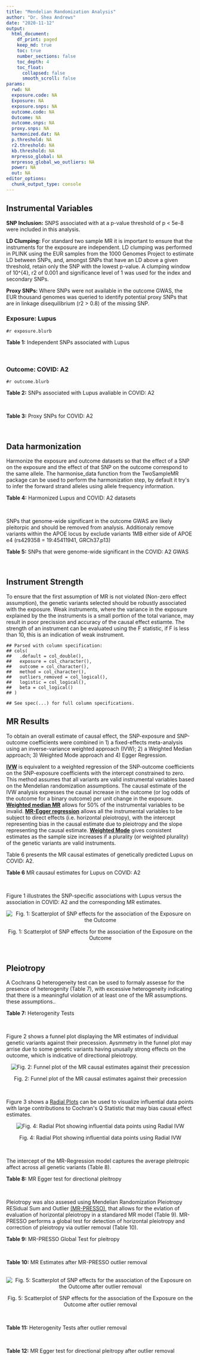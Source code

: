 ```yaml
---
title: "Mendelian Randomization Analysis"
author: "Dr. Shea Andrews"
date: "2020-11-12"
output:
  html_document:
    df_print: paged
    keep_md: true
    toc: true
    number_sections: false
    toc_depth: 4
    toc_float:
      collapsed: false
      smooth_scroll: false
params:
  rwd: NA
  exposure.code: NA
  Exposure: NA
  exposure.snps: NA
  outcome.code: NA
  Outcome: NA
  outcome.snps: NA
  proxy.snps: NA
  harmonized.dat: NA
  p.threshold: NA
  r2.threshold: NA
  kb.threshold: NA
  mrpresso_global: NA
  mrpresso_global_wo_outliers: NA
  power: NA
  out: NA
editor_options:
  chunk_output_type: console
---
```







## Instrumental Variables
**SNP Inclusion:** SNPS associated with at a p-value threshold of p < 5e-8 were included in this analysis.
<br>

**LD Clumping:** For standard two sample MR it is important to ensure that the instruments for the exposure are independent. LD clumping was performed in PLINK using the EUR samples from the 1000 Genomes Project to estimate LD between SNPs, and, amongst SNPs that have an LD above a given threshold, retain only the SNP with the lowest p-value. A clumping window of 10^{4}, r2 of 0.001 and significance level of 1 was used for the index and secondary SNPs.
<br>

**Proxy SNPs:** Where SNPs were not available in the outcome GWAS, the EUR thousand genomes was queried to identify potential proxy SNPs that are in linkage disequilibrium (r2 > 0.8) of the missing SNP.
<br>

### Exposure: Lupus
`#r exposure.blurb`
<br>

**Table 1:** Independent SNPs associated with Lupus
<div data-pagedtable="false">
  <script data-pagedtable-source type="application/json">
{"columns":[{"label":["SNP"],"name":[1],"type":["chr"],"align":["left"]},{"label":["CHROM"],"name":[2],"type":["dbl"],"align":["right"]},{"label":["POS"],"name":[3],"type":["dbl"],"align":["right"]},{"label":["REF"],"name":[4],"type":["chr"],"align":["left"]},{"label":["ALT"],"name":[5],"type":["chr"],"align":["left"]},{"label":["AF"],"name":[6],"type":["dbl"],"align":["right"]},{"label":["BETA"],"name":[7],"type":["dbl"],"align":["right"]},{"label":["SE"],"name":[8],"type":["dbl"],"align":["right"]},{"label":["Z"],"name":[9],"type":["dbl"],"align":["right"]},{"label":["P"],"name":[10],"type":["dbl"],"align":["right"]},{"label":["N"],"name":[11],"type":["dbl"],"align":["right"]},{"label":["TRAIT"],"name":[12],"type":["chr"],"align":["left"]}],"data":[{"1":"rs4661543","2":"1","3":"15229101","4":"T","5":"G","6":"0.89366400","7":"0.2744370","8":"0.04237546","9":"6.476320","10":"9.39891e-11","11":"23210","12":"Lupus"},{"1":"rs6679677","2":"1","3":"114303808","4":"C","5":"A","6":"0.13198000","7":"0.3364722","8":"0.04648538","9":"7.238238","10":"4.54552e-13","11":"23210","12":"Lupus"},{"1":"rs6671847","2":"1","3":"161478810","4":"G","5":"A","6":"0.43811600","7":"0.1988509","8":"0.02896508","9":"6.865193","10":"6.64016e-12","11":"23210","12":"Lupus"},{"1":"rs10912578","2":"1","3":"173251856","4":"A","5":"G","6":"0.69282600","7":"-0.2468600","8":"0.03099180","9":"-7.965340","10":"1.64776e-15","11":"23210","12":"Lupus"},{"1":"rs4916215","2":"1","3":"173314540","4":"C","5":"T","6":"0.77431100","7":"0.2231440","8":"0.03396932","9":"6.568970","10":"5.06636e-11","11":"23210","12":"Lupus"},{"1":"rs17849501","2":"1","3":"183542323","4":"C","5":"T","6":"0.04266520","7":"0.8109302","8":"0.04986423","9":"16.262763","10":"1.81370e-59","11":"23210","12":"Lupus"},{"1":"rs12094036","2":"1","3":"183558174","4":"T","5":"C","6":"0.06648550","7":"-0.3285041","8":"0.05785948","9":"-5.677618","10":"1.36583e-08","11":"23210","12":"Lupus"},{"1":"rs34703115","2":"2","3":"40282854","4":"T","5":"C","6":"0.05253620","7":"-0.6161861","8":"0.10477761","9":"-5.880895","10":"4.08053e-09","11":"23210","12":"Lupus"},{"1":"rs268124","2":"2","3":"65654364","4":"C","5":"T","6":"0.70927300","7":"0.1863300","8":"0.03237026","9":"5.756200","10":"8.60306e-09","11":"23210","12":"Lupus"},{"1":"rs13019891","2":"2","3":"113829869","4":"G","5":"T","6":"0.42580400","7":"-0.5621189","8":"0.02903360","9":"-19.360981","10":"1.64719e-83","11":"23210","12":"Lupus"},{"1":"rs2459611","2":"2","3":"191939187","4":"C","5":"T","6":"0.91986900","7":"0.2613650","8":"0.04524500","9":"5.776660","10":"7.62003e-09","11":"23210","12":"Lupus"},{"1":"rs4274624","2":"2","3":"191958656","4":"C","5":"T","6":"0.79354100","7":"-0.5596160","8":"0.03267912","9":"-17.124600","10":"9.73273e-66","11":"23210","12":"Lupus"},{"1":"rs10048743","2":"2","3":"213890232","4":"G","5":"T","6":"0.86960500","7":"-0.2311120","8":"0.04120563","9":"-5.608740","10":"2.03803e-08","11":"23210","12":"Lupus"},{"1":"rs10200680","2":"2","3":"223961877","4":"C","5":"T","6":"0.12876900","7":"-0.2484614","8":"0.04248350","9":"-5.848421","10":"4.96262e-09","11":"23210","12":"Lupus"},{"1":"rs2573219","2":"2","3":"233288667","4":"A","5":"C","6":"0.11355300","7":"0.5877867","8":"0.04292917","9":"13.692012","10":"1.13327e-42","11":"23210","12":"Lupus"},{"1":"rs9852014","2":"3","3":"129084581","4":"A","5":"G","6":"0.08055150","7":"0.6205765","8":"0.04927268","9":"12.594737","10":"2.25712e-36","11":"23210","12":"Lupus"},{"1":"rs1464446","2":"3","3":"146601295","4":"G","5":"T","6":"0.19522400","7":"-0.3285041","8":"0.04014973","9":"-8.181975","10":"2.79229e-16","11":"23210","12":"Lupus"},{"1":"rs13136219","2":"4","3":"102743687","4":"C","5":"T","6":"0.33503600","7":"-0.1743534","8":"0.02778696","9":"-6.274648","10":"3.50427e-10","11":"23210","12":"Lupus"},{"1":"rs4388254","2":"5","3":"133428601","4":"C","5":"T","6":"0.04080520","7":"0.3784364","8":"0.06039767","9":"6.265745","10":"3.71046e-10","11":"23210","12":"Lupus"},{"1":"rs1078324","2":"5","3":"149202268","4":"C","5":"A","6":"0.06524100","7":"-0.7133499","8":"0.07816647","9":"-9.126034","10":"7.10544e-20","11":"23210","12":"Lupus"},{"1":"rs6889239","2":"5","3":"150457771","4":"T","5":"C","6":"0.25117800","7":"0.2776317","8":"0.03173996","9":"8.747072","10":"2.18960e-18","11":"23210","12":"Lupus"},{"1":"rs2431697","2":"5","3":"159879978","4":"T","5":"C","6":"0.40740100","7":"-0.2231436","8":"0.02929643","9":"-7.616749","10":"2.60144e-14","11":"23210","12":"Lupus"},{"1":"rs12524498","2":"6","3":"31444187","4":"G","5":"T","6":"0.02318840","7":"-0.6733446","8":"0.12079282","9":"-5.574376","10":"2.48419e-08","11":"23210","12":"Lupus"},{"1":"rs389884","2":"6","3":"31940897","4":"A","5":"G","6":"0.10729800","7":"0.9282193","8":"0.04323190","9":"21.470703","10":"2.92560e-102","11":"23210","12":"Lupus"},{"1":"rs79197920","2":"6","3":"32455569","4":"C","5":"T","6":"0.65625000","7":"-0.4510760","8":"0.03341812","9":"-13.497900","10":"1.60819e-41","11":"23210","12":"Lupus"},{"1":"rs113753702","2":"6","3":"32471064","4":"T","5":"C","6":"0.43790100","7":"-0.3856625","8":"0.03422480","9":"-11.268508","10":"1.87724e-29","11":"23210","12":"Lupus"},{"1":"rs77062257","2":"6","3":"32620764","4":"A","5":"T","6":"0.16741300","7":"-0.4620355","8":"0.04802120","9":"-9.621488","10":"6.48854e-22","11":"23210","12":"Lupus"},{"1":"rs2097294","2":"6","3":"32779583","4":"C","5":"T","6":"0.00875099","7":"0.6981347","8":"0.06965172","9":"10.023223","10":"1.20508e-23","11":"23210","12":"Lupus"},{"1":"rs7768653","2":"6","3":"106574794","4":"C","5":"T","6":"0.60770100","7":"-0.2070140","8":"0.02968907","9":"-6.972740","10":"3.10827e-12","11":"23210","12":"Lupus"},{"1":"rs58721818","2":"6","3":"138243739","4":"C","5":"T","6":"0.03142030","7":"0.6575200","8":"0.07559407","9":"8.698037","10":"3.37674e-18","11":"23210","12":"Lupus"},{"1":"rs35000415","2":"7","3":"128585616","4":"C","5":"T","6":"0.14785900","7":"0.5877867","8":"0.04153895","9":"14.150252","10":"1.86090e-45","11":"23210","12":"Lupus"},{"1":"rs2736332","2":"8","3":"11339965","4":"G","5":"C","6":"0.24709300","7":"0.2776317","8":"0.03206938","9":"8.657222","10":"4.83401e-18","11":"23210","12":"Lupus"},{"1":"rs7823055","2":"8","3":"55511676","4":"G","5":"T","6":"0.57587300","7":"-0.3506570","8":"0.02862084","9":"-12.251800","10":"1.64303e-34","11":"23210","12":"Lupus"},{"1":"rs7097397","2":"10","3":"50025396","4":"G","5":"A","6":"0.35511500","7":"-0.1863296","8":"0.02871184","9":"-6.489643","10":"8.60398e-11","11":"23210","12":"Lupus"},{"1":"rs7899626","2":"10","3":"63825561","4":"C","5":"T","6":"0.32037800","7":"0.1823216","8":"0.03325319","9":"5.482830","10":"4.18576e-08","11":"23210","12":"Lupus"},{"1":"rs58688157","2":"11","3":"625085","4":"A","5":"G","6":"0.26210400","7":"-0.2231436","8":"0.03356474","9":"-6.648154","10":"2.96791e-11","11":"23210","12":"Lupus"},{"1":"rs353608","2":"11","3":"35101738","4":"A","5":"G","6":"0.53012700","7":"0.1863300","8":"0.02801977","9":"6.649930","10":"2.93228e-11","11":"23210","12":"Lupus"},{"1":"rs73050535","2":"12","3":"5012503","4":"C","5":"T","6":"0.01180100","7":"-0.7133499","8":"0.12413416","9":"-5.746604","10":"9.10536e-09","11":"23210","12":"Lupus"},{"1":"rs597808","2":"12","3":"111973358","4":"A","5":"G","6":"0.54462300","7":"-0.1625189","8":"0.02947364","9":"-5.514043","10":"3.50683e-08","11":"23210","12":"Lupus"},{"1":"rs1143679","2":"16","3":"31276811","4":"G","5":"A","6":"0.12236000","7":"0.5822156","8":"0.03998663","9":"14.560256","10":"5.02694e-48","11":"23210","12":"Lupus"},{"1":"rs13332649","2":"16","3":"85966683","4":"A","5":"G","6":"0.23690900","7":"-0.3147107","8":"0.03756825","9":"-8.377040","10":"5.42755e-17","11":"23210","12":"Lupus"},{"1":"rs143123127","2":"17","3":"38007190","4":"G","5":"A","6":"0.05919850","7":"0.4700036","8":"0.08403420","9":"5.593004","10":"2.23174e-08","11":"23210","12":"Lupus"},{"1":"rs35251378","2":"19","3":"10459969","4":"G","5":"A","6":"0.28126200","7":"-0.2357223","8":"0.03242656","9":"-7.269422","10":"3.61030e-13","11":"23210","12":"Lupus"},{"1":"rs73068668","2":"19","3":"55763262","4":"G","5":"A","6":"0.05480940","7":"-0.3147107","8":"0.05749035","9":"-5.474149","10":"4.39618e-08","11":"23210","12":"Lupus"},{"1":"rs3747093","2":"22","3":"21984379","4":"G","5":"A","6":"0.19129500","7":"0.2623643","8":"0.03450549","9":"7.603552","10":"2.88112e-14","11":"23210","12":"Lupus"}],"options":{"columns":{"min":{},"max":[10]},"rows":{"min":[10],"max":[10]},"pages":{}}}
  </script>
</div>
<br>

### Outcome: COVID: A2
`#r outcome.blurb`
<br>

**Table 2:** SNPs associated with Lupus avaliable in COVID: A2
<div data-pagedtable="false">
  <script data-pagedtable-source type="application/json">
{"columns":[{"label":["SNP"],"name":[1],"type":["chr"],"align":["left"]},{"label":["CHROM"],"name":[2],"type":["dbl"],"align":["right"]},{"label":["POS"],"name":[3],"type":["dbl"],"align":["right"]},{"label":["REF"],"name":[4],"type":["chr"],"align":["left"]},{"label":["ALT"],"name":[5],"type":["chr"],"align":["left"]},{"label":["AF"],"name":[6],"type":["dbl"],"align":["right"]},{"label":["BETA"],"name":[7],"type":["dbl"],"align":["right"]},{"label":["SE"],"name":[8],"type":["dbl"],"align":["right"]},{"label":["Z"],"name":[9],"type":["dbl"],"align":["right"]},{"label":["P"],"name":[10],"type":["dbl"],"align":["right"]},{"label":["N"],"name":[11],"type":["dbl"],"align":["right"]},{"label":["TRAIT"],"name":[12],"type":["chr"],"align":["left"]}],"data":[{"1":"rs4661543","2":"1","3":"15229101","4":"T","5":"G","6":"0.92640","7":"0.00804650","8":"0.046068","9":"0.17466571","10":"0.8613000","11":"261481","12":"very_severe_respiratory_confirmed_covid_vs._population__eur_wo_ukbb"},{"1":"rs6679677","2":"1","3":"114303808","4":"C","5":"A","6":"0.14240","7":"0.04088200","8":"0.056235","9":"0.72698497","10":"0.4672000","11":"261481","12":"very_severe_respiratory_confirmed_covid_vs._population__eur_wo_ukbb"},{"1":"rs6671847","2":"1","3":"161478810","4":"G","5":"A","6":"0.45350","7":"0.08618100","8":"0.049746","9":"1.73242070","10":"0.0832000","11":"251022","12":"very_severe_respiratory_confirmed_covid_vs._population__eur_wo_ukbb"},{"1":"rs10912578","2":"1","3":"173251856","4":"A","5":"G","6":"0.68420","7":"0.05390400","8":"0.050253","9":"1.07265238","10":"0.2834000","11":"251425","12":"very_severe_respiratory_confirmed_covid_vs._population__eur_wo_ukbb"},{"1":"rs4916215","2":"1","3":"173314540","4":"C","5":"T","6":"0.80900","7":"-0.05076300","8":"0.035915","9":"-1.41342058","10":"0.1575000","11":"261481","12":"very_severe_respiratory_confirmed_covid_vs._population__eur_wo_ukbb"},{"1":"rs17849501","2":"1","3":"183542323","4":"C","5":"T","6":"0.03931","7":"-0.08871400","8":"0.071125","9":"-1.24729701","10":"0.2123000","11":"261481","12":"very_severe_respiratory_confirmed_covid_vs._population__eur_wo_ukbb"},{"1":"rs12094036","2":"1","3":"183558174","4":"T","5":"C","6":"0.09029","7":"0.08229400","8":"0.058008","9":"1.41866639","10":"0.1560000","11":"261481","12":"very_severe_respiratory_confirmed_covid_vs._population__eur_wo_ukbb"},{"1":"rs34703115","2":"2","3":"40282854","4":"T","5":"C","6":"0.03327","7":"0.06426800","8":"0.086770","9":"0.74067074","10":"0.4589000","11":"261481","12":"very_severe_respiratory_confirmed_covid_vs._population__eur_wo_ukbb"},{"1":"rs268124","2":"2","3":"65654364","4":"C","5":"T","6":"0.63030","7":"0.03089000","8":"0.053179","9":"0.58086839","10":"0.5613000","11":"251425","12":"very_severe_respiratory_confirmed_covid_vs._population__eur_wo_ukbb"},{"1":"rs13019891","2":"2","3":"113829869","4":"G","5":"T","6":"0.46110","7":"-0.01700500","8":"0.045867","9":"-0.37074585","10":"0.7108000","11":"251425","12":"very_severe_respiratory_confirmed_covid_vs._population__eur_wo_ukbb"},{"1":"rs2459611","2":"2","3":"191939187","4":"C","5":"T","6":"0.94260","7":"-0.11904000","8":"0.068948","9":"-1.72651854","10":"0.0842700","11":"251425","12":"very_severe_respiratory_confirmed_covid_vs._population__eur_wo_ukbb"},{"1":"rs4274624","2":"2","3":"191958656","4":"C","5":"T","6":"0.76750","7":"-0.03426200","8":"0.037451","9":"-0.91484874","10":"0.3603000","11":"261481","12":"very_severe_respiratory_confirmed_covid_vs._population__eur_wo_ukbb"},{"1":"rs10048743","2":"2","3":"213890232","4":"G","5":"T","6":"0.82020","7":"0.07917500","8":"0.045992","9":"1.72149504","10":"0.0851600","11":"261481","12":"very_severe_respiratory_confirmed_covid_vs._population__eur_wo_ukbb"},{"1":"rs10200680","2":"2","3":"223961877","4":"C","5":"T","6":"0.16670","7":"0.00336150","8":"0.044020","9":"0.07636302","10":"0.9391000","11":"261481","12":"very_severe_respiratory_confirmed_covid_vs._population__eur_wo_ukbb"},{"1":"rs2573219","2":"2","3":"233288667","4":"A","5":"C","6":"0.08602","7":"-0.03074500","8":"0.054868","9":"-0.56034483","10":"0.5752000","11":"261481","12":"very_severe_respiratory_confirmed_covid_vs._population__eur_wo_ukbb"},{"1":"rs9852014","2":"3","3":"129084581","4":"A","5":"G","6":"0.07985","7":"-0.14065000","8":"0.082328","9":"-1.70841026","10":"0.0875600","11":"251425","12":"very_severe_respiratory_confirmed_covid_vs._population__eur_wo_ukbb"},{"1":"rs1464446","2":"3","3":"146601295","4":"G","5":"T","6":"0.17660","7":"0.02641200","8":"0.041607","9":"0.63479703","10":"0.5256000","11":"261078","12":"very_severe_respiratory_confirmed_covid_vs._population__eur_wo_ukbb"},{"1":"rs13136219","2":"4","3":"102743687","4":"C","5":"T","6":"0.36760","7":"-0.00391610","8":"0.032224","9":"-0.12152743","10":"0.9033000","11":"261481","12":"very_severe_respiratory_confirmed_covid_vs._population__eur_wo_ukbb"},{"1":"rs4388254","2":"5","3":"133428601","4":"C","5":"T","6":"0.11030","7":"-0.06915100","8":"0.089914","9":"-0.76907934","10":"0.4418000","11":"251425","12":"very_severe_respiratory_confirmed_covid_vs._population__eur_wo_ukbb"},{"1":"rs1078324","2":"5","3":"149202268","4":"C","5":"A","6":"0.04345","7":"0.07282600","8":"0.065411","9":"1.11336014","10":"0.2655000","11":"261078","12":"very_severe_respiratory_confirmed_covid_vs._population__eur_wo_ukbb"},{"1":"rs6889239","2":"5","3":"150457771","4":"T","5":"C","6":"0.28570","7":"-0.03358600","8":"0.050813","9":"-0.66097259","10":"0.5086000","11":"251425","12":"very_severe_respiratory_confirmed_covid_vs._population__eur_wo_ukbb"},{"1":"rs2431697","2":"5","3":"159879978","4":"T","5":"C","6":"0.39110","7":"-0.03865600","8":"0.031156","9":"-1.24072410","10":"0.2147000","11":"261481","12":"very_severe_respiratory_confirmed_covid_vs._population__eur_wo_ukbb"},{"1":"rs12524498","2":"6","3":"31444187","4":"G","5":"T","6":"0.01990","7":"0.20268000","8":"0.113910","9":"1.77929945","10":"0.0751900","11":"261078","12":"very_severe_respiratory_confirmed_covid_vs._population__eur_wo_ukbb"},{"1":"rs389884","2":"6","3":"31940897","4":"A","5":"G","6":"0.09318","7":"-0.05328500","8":"0.055495","9":"-0.96017659","10":"0.3370000","11":"261078","12":"very_severe_respiratory_confirmed_covid_vs._population__eur_wo_ukbb"},{"1":"rs77062257","2":"6","3":"32620764","4":"A","5":"T","6":"0.07795","7":"0.00317950","8":"0.060850","9":"0.05225144","10":"0.9583000","11":"249543","12":"very_severe_respiratory_confirmed_covid_vs._population__eur_wo_ukbb"},{"1":"rs7768653","2":"6","3":"106574794","4":"C","5":"T","6":"0.53890","7":"0.00053467","8":"0.032475","9":"0.01646405","10":"0.9869000","11":"261078","12":"very_severe_respiratory_confirmed_covid_vs._population__eur_wo_ukbb"},{"1":"rs58721818","2":"6","3":"138243739","4":"C","5":"T","6":"0.01902","7":"-0.06270600","8":"0.094121","9":"-0.66622752","10":"0.5053000","11":"261481","12":"very_severe_respiratory_confirmed_covid_vs._population__eur_wo_ukbb"},{"1":"rs35000415","2":"7","3":"128585616","4":"C","5":"T","6":"0.14700","7":"0.02291300","8":"0.049715","9":"0.46088706","10":"0.6449000","11":"261481","12":"very_severe_respiratory_confirmed_covid_vs._population__eur_wo_ukbb"},{"1":"rs2736332","2":"8","3":"11339965","4":"G","5":"C","6":"0.26190","7":"-0.00107670","8":"0.035468","9":"-0.03035694","10":"0.9758000","11":"261481","12":"very_severe_respiratory_confirmed_covid_vs._population__eur_wo_ukbb"},{"1":"rs7823055","2":"8","3":"55511676","4":"G","5":"T","6":"0.56880","7":"-0.00587940","8":"0.048502","9":"-0.12121974","10":"0.9035000","11":"251425","12":"very_severe_respiratory_confirmed_covid_vs._population__eur_wo_ukbb"},{"1":"rs7097397","2":"10","3":"50025396","4":"G","5":"A","6":"0.37080","7":"-0.03599900","8":"0.031802","9":"-1.13197283","10":"0.2576000","11":"261481","12":"very_severe_respiratory_confirmed_covid_vs._population__eur_wo_ukbb"},{"1":"rs7899626","2":"10","3":"63825561","4":"C","5":"T","6":"0.39030","7":"-0.01474200","8":"0.049204","9":"-0.29960979","10":"0.7645000","11":"251425","12":"very_severe_respiratory_confirmed_covid_vs._population__eur_wo_ukbb"},{"1":"rs58688157","2":"11","3":"625085","4":"A","5":"G","6":"0.20930","7":"-0.02502800","8":"0.050654","9":"-0.49409721","10":"0.6212000","11":"251425","12":"very_severe_respiratory_confirmed_covid_vs._population__eur_wo_ukbb"},{"1":"rs353608","2":"11","3":"35101738","4":"A","5":"G","6":"0.53400","7":"0.06523600","8":"0.045774","9":"1.42517586","10":"0.1541000","11":"251022","12":"very_severe_respiratory_confirmed_covid_vs._population__eur_wo_ukbb"},{"1":"rs73050535","2":"12","3":"5012503","4":"C","5":"T","6":"0.00650","7":"-0.04412200","8":"0.103920","9":"-0.42457660","10":"0.6711000","11":"261078","12":"very_severe_respiratory_confirmed_covid_vs._population__eur_wo_ukbb"},{"1":"rs597808","2":"12","3":"111973358","4":"A","5":"G","6":"0.58200","7":"0.03569700","8":"0.048045","9":"0.74299095","10":"0.4575000","11":"251022","12":"very_severe_respiratory_confirmed_covid_vs._population__eur_wo_ukbb"},{"1":"rs1143679","2":"16","3":"31276811","4":"G","5":"A","6":"0.11790","7":"-0.02696000","8":"0.066326","9":"-0.40647710","10":"0.6844000","11":"251022","12":"very_severe_respiratory_confirmed_covid_vs._population__eur_wo_ukbb"},{"1":"rs13332649","2":"16","3":"85966683","4":"A","5":"G","6":"0.27090","7":"0.02768300","8":"0.040424","9":"0.68481595","10":"0.4935000","11":"261481","12":"very_severe_respiratory_confirmed_covid_vs._population__eur_wo_ukbb"},{"1":"rs35251378","2":"19","3":"10459969","4":"G","5":"A","6":"0.26270","7":"0.18151000","8":"0.050624","9":"3.58545354","10":"0.0003364","11":"251425","12":"very_severe_respiratory_confirmed_covid_vs._population__eur_wo_ukbb"},{"1":"rs73068668","2":"19","3":"55763262","4":"G","5":"A","6":"0.08263","7":"0.02069000","8":"0.086787","9":"0.23839976","10":"0.8116000","11":"251425","12":"very_severe_respiratory_confirmed_covid_vs._population__eur_wo_ukbb"},{"1":"rs3747093","2":"22","3":"21984379","4":"G","5":"A","6":"0.30690","7":"-0.02646000","8":"0.059075","9":"-0.44790521","10":"0.6542000","11":"251425","12":"very_severe_respiratory_confirmed_covid_vs._population__eur_wo_ukbb"},{"1":"rs79197920","2":"NA","3":"NA","4":"NA","5":"NA","6":"NA","7":"NA","8":"NA","9":"NA","10":"NA","11":"NA","12":"NA"},{"1":"rs113753702","2":"NA","3":"NA","4":"NA","5":"NA","6":"NA","7":"NA","8":"NA","9":"NA","10":"NA","11":"NA","12":"NA"},{"1":"rs2097294","2":"NA","3":"NA","4":"NA","5":"NA","6":"NA","7":"NA","8":"NA","9":"NA","10":"NA","11":"NA","12":"NA"},{"1":"rs143123127","2":"NA","3":"NA","4":"NA","5":"NA","6":"NA","7":"NA","8":"NA","9":"NA","10":"NA","11":"NA","12":"NA"}],"options":{"columns":{"min":{},"max":[10]},"rows":{"min":[10],"max":[10]},"pages":{}}}
  </script>
</div>
<br>

**Table 3:** Proxy SNPs for COVID: A2
<div data-pagedtable="false">
  <script data-pagedtable-source type="application/json">
{"columns":[{"label":["target_snp"],"name":[1],"type":["chr"],"align":["left"]},{"label":["proxy_snp"],"name":[2],"type":["chr"],"align":["left"]},{"label":["ld.r2"],"name":[3],"type":["dbl"],"align":["right"]},{"label":["Dprime"],"name":[4],"type":["dbl"],"align":["right"]},{"label":["PHASE"],"name":[5],"type":["chr"],"align":["left"]},{"label":["X12"],"name":[6],"type":["lgl"],"align":["right"]},{"label":["CHROM"],"name":[7],"type":["dbl"],"align":["right"]},{"label":["POS"],"name":[8],"type":["dbl"],"align":["right"]},{"label":["REF.proxy"],"name":[9],"type":["chr"],"align":["left"]},{"label":["ALT.proxy"],"name":[10],"type":["lgl"],"align":["right"]},{"label":["AF"],"name":[11],"type":["dbl"],"align":["right"]},{"label":["BETA"],"name":[12],"type":["dbl"],"align":["right"]},{"label":["SE"],"name":[13],"type":["dbl"],"align":["right"]},{"label":["Z"],"name":[14],"type":["dbl"],"align":["right"]},{"label":["P"],"name":[15],"type":["dbl"],"align":["right"]},{"label":["N"],"name":[16],"type":["dbl"],"align":["right"]},{"label":["TRAIT"],"name":[17],"type":["chr"],"align":["left"]},{"label":["ref"],"name":[18],"type":["chr"],"align":["left"]},{"label":["ref.proxy"],"name":[19],"type":["lgl"],"align":["right"]},{"label":["alt"],"name":[20],"type":["chr"],"align":["left"]},{"label":["alt.proxy"],"name":[21],"type":["chr"],"align":["left"]},{"label":["ALT"],"name":[22],"type":["chr"],"align":["left"]},{"label":["REF"],"name":[23],"type":["chr"],"align":["left"]},{"label":["proxy.outcome"],"name":[24],"type":["lgl"],"align":["right"]}],"data":[{"1":"rs143123127","2":"rs112876941","3":"1","4":"1","5":"AT/GA","6":"NA","7":"17","8":"37922804","9":"A","10":"TRUE","11":"0.04115","12":"0.029497","13":"0.088647","14":"0.3327467","15":"0.7393","16":"261481","17":"very_severe_respiratory_confirmed_covid_vs._population__eur_wo_ukbb","18":"A","19":"TRUE","20":"G","21":"A","22":"A","23":"G","24":"TRUE"},{"1":"rs79197920","2":"NA","3":"NA","4":"NA","5":"NA","6":"NA","7":"NA","8":"NA","9":"NA","10":"NA","11":"NA","12":"NA","13":"NA","14":"NA","15":"NA","16":"NA","17":"NA","18":"NA","19":"NA","20":"NA","21":"NA","22":"NA","23":"NA","24":"NA"},{"1":"rs113753702","2":"NA","3":"NA","4":"NA","5":"NA","6":"NA","7":"NA","8":"NA","9":"NA","10":"NA","11":"NA","12":"NA","13":"NA","14":"NA","15":"NA","16":"NA","17":"NA","18":"NA","19":"NA","20":"NA","21":"NA","22":"NA","23":"NA","24":"NA"},{"1":"rs2097294","2":"NA","3":"NA","4":"NA","5":"NA","6":"NA","7":"NA","8":"NA","9":"NA","10":"NA","11":"NA","12":"NA","13":"NA","14":"NA","15":"NA","16":"NA","17":"NA","18":"NA","19":"NA","20":"NA","21":"NA","22":"NA","23":"NA","24":"NA"}],"options":{"columns":{"min":{},"max":[10]},"rows":{"min":[10],"max":[10]},"pages":{}}}
  </script>
</div>
<br>

## Data harmonization
Harmonize the exposure and outcome datasets so that the effect of a SNP on the exposure and the effect of that SNP on the outcome correspond to the same allele. The harmonise_data function from the TwoSampleMR package can be used to perform the harmonization step, by default it try's to infer the forward strand alleles using allele frequency information.
<br>

**Table 4:** Harmonized Lupus and COVID: A2 datasets
<div data-pagedtable="false">
  <script data-pagedtable-source type="application/json">
{"columns":[{"label":["SNP"],"name":[1],"type":["chr"],"align":["left"]},{"label":["effect_allele.exposure"],"name":[2],"type":["chr"],"align":["left"]},{"label":["other_allele.exposure"],"name":[3],"type":["chr"],"align":["left"]},{"label":["effect_allele.outcome"],"name":[4],"type":["chr"],"align":["left"]},{"label":["other_allele.outcome"],"name":[5],"type":["chr"],"align":["left"]},{"label":["beta.exposure"],"name":[6],"type":["dbl"],"align":["right"]},{"label":["beta.outcome"],"name":[7],"type":["dbl"],"align":["right"]},{"label":["eaf.exposure"],"name":[8],"type":["dbl"],"align":["right"]},{"label":["eaf.outcome"],"name":[9],"type":["dbl"],"align":["right"]},{"label":["remove"],"name":[10],"type":["lgl"],"align":["right"]},{"label":["palindromic"],"name":[11],"type":["lgl"],"align":["right"]},{"label":["ambiguous"],"name":[12],"type":["lgl"],"align":["right"]},{"label":["id.outcome"],"name":[13],"type":["chr"],"align":["left"]},{"label":["chr.outcome"],"name":[14],"type":["dbl"],"align":["right"]},{"label":["pos.outcome"],"name":[15],"type":["dbl"],"align":["right"]},{"label":["se.outcome"],"name":[16],"type":["dbl"],"align":["right"]},{"label":["z.outcome"],"name":[17],"type":["dbl"],"align":["right"]},{"label":["pval.outcome"],"name":[18],"type":["dbl"],"align":["right"]},{"label":["samplesize.outcome"],"name":[19],"type":["dbl"],"align":["right"]},{"label":["outcome"],"name":[20],"type":["chr"],"align":["left"]},{"label":["mr_keep.outcome"],"name":[21],"type":["lgl"],"align":["right"]},{"label":["pval_origin.outcome"],"name":[22],"type":["chr"],"align":["left"]},{"label":["chr.exposure"],"name":[23],"type":["dbl"],"align":["right"]},{"label":["pos.exposure"],"name":[24],"type":["dbl"],"align":["right"]},{"label":["se.exposure"],"name":[25],"type":["dbl"],"align":["right"]},{"label":["z.exposure"],"name":[26],"type":["dbl"],"align":["right"]},{"label":["pval.exposure"],"name":[27],"type":["dbl"],"align":["right"]},{"label":["samplesize.exposure"],"name":[28],"type":["dbl"],"align":["right"]},{"label":["exposure"],"name":[29],"type":["chr"],"align":["left"]},{"label":["mr_keep.exposure"],"name":[30],"type":["lgl"],"align":["right"]},{"label":["pval_origin.exposure"],"name":[31],"type":["chr"],"align":["left"]},{"label":["id.exposure"],"name":[32],"type":["chr"],"align":["left"]},{"label":["action"],"name":[33],"type":["dbl"],"align":["right"]},{"label":["mr_keep"],"name":[34],"type":["lgl"],"align":["right"]},{"label":["pt"],"name":[35],"type":["dbl"],"align":["right"]},{"label":["pleitropy_keep"],"name":[36],"type":["lgl"],"align":["right"]},{"label":["mrpresso_RSSobs"],"name":[37],"type":["lgl"],"align":["right"]},{"label":["mrpresso_pval"],"name":[38],"type":["lgl"],"align":["right"]},{"label":["mrpresso_keep"],"name":[39],"type":["lgl"],"align":["right"]}],"data":[{"1":"rs10048743","2":"T","3":"G","4":"T","5":"G","6":"-0.2311120","7":"0.07917500","8":"0.8696050","9":"0.82020","10":"FALSE","11":"FALSE","12":"FALSE","13":"GiCv7e","14":"2","15":"213890232","16":"0.045992","17":"1.72149504","18":"0.0851600","19":"261481","20":"covidhgi2020anaA2v4eurwoukbb","21":"TRUE","22":"reported","23":"2","24":"213890232","25":"0.04120563","26":"-5.608740","27":"2.03803e-08","28":"23210","29":"Betham2015lupus","30":"TRUE","31":"reported","32":"UMPqm0","33":"2","34":"TRUE","35":"5e-08","36":"TRUE","37":"NA","38":"NA","39":"TRUE"},{"1":"rs10200680","2":"T","3":"C","4":"T","5":"C","6":"-0.2484614","7":"0.00336150","8":"0.1287690","9":"0.16670","10":"FALSE","11":"FALSE","12":"FALSE","13":"GiCv7e","14":"2","15":"223961877","16":"0.044020","17":"0.07636302","18":"0.9391000","19":"261481","20":"covidhgi2020anaA2v4eurwoukbb","21":"TRUE","22":"reported","23":"2","24":"223961877","25":"0.04248350","26":"-5.848421","27":"4.96262e-09","28":"23210","29":"Betham2015lupus","30":"TRUE","31":"reported","32":"UMPqm0","33":"2","34":"TRUE","35":"5e-08","36":"TRUE","37":"NA","38":"NA","39":"TRUE"},{"1":"rs1078324","2":"A","3":"C","4":"A","5":"C","6":"-0.7133499","7":"0.07282600","8":"0.0652410","9":"0.04345","10":"FALSE","11":"FALSE","12":"FALSE","13":"GiCv7e","14":"5","15":"149202268","16":"0.065411","17":"1.11336014","18":"0.2655000","19":"261078","20":"covidhgi2020anaA2v4eurwoukbb","21":"TRUE","22":"reported","23":"5","24":"149202268","25":"0.07816647","26":"-9.126034","27":"7.10544e-20","28":"23210","29":"Betham2015lupus","30":"TRUE","31":"reported","32":"UMPqm0","33":"2","34":"TRUE","35":"5e-08","36":"TRUE","37":"NA","38":"NA","39":"TRUE"},{"1":"rs10912578","2":"G","3":"A","4":"G","5":"A","6":"-0.2468600","7":"0.05390400","8":"0.6928260","9":"0.68420","10":"FALSE","11":"FALSE","12":"FALSE","13":"GiCv7e","14":"1","15":"173251856","16":"0.050253","17":"1.07265238","18":"0.2834000","19":"251425","20":"covidhgi2020anaA2v4eurwoukbb","21":"TRUE","22":"reported","23":"1","24":"173251856","25":"0.03099180","26":"-7.965340","27":"1.64776e-15","28":"23210","29":"Betham2015lupus","30":"TRUE","31":"reported","32":"UMPqm0","33":"2","34":"TRUE","35":"5e-08","36":"TRUE","37":"NA","38":"NA","39":"TRUE"},{"1":"rs1143679","2":"A","3":"G","4":"A","5":"G","6":"0.5822156","7":"-0.02696000","8":"0.1223600","9":"0.11790","10":"FALSE","11":"FALSE","12":"FALSE","13":"GiCv7e","14":"16","15":"31276811","16":"0.066326","17":"-0.40647710","18":"0.6844000","19":"251022","20":"covidhgi2020anaA2v4eurwoukbb","21":"TRUE","22":"reported","23":"16","24":"31276811","25":"0.03998663","26":"14.560256","27":"5.02694e-48","28":"23210","29":"Betham2015lupus","30":"TRUE","31":"reported","32":"UMPqm0","33":"2","34":"TRUE","35":"5e-08","36":"TRUE","37":"NA","38":"NA","39":"TRUE"},{"1":"rs12094036","2":"C","3":"T","4":"C","5":"T","6":"-0.3285041","7":"0.08229400","8":"0.0664855","9":"0.09029","10":"FALSE","11":"FALSE","12":"FALSE","13":"GiCv7e","14":"1","15":"183558174","16":"0.058008","17":"1.41866639","18":"0.1560000","19":"261481","20":"covidhgi2020anaA2v4eurwoukbb","21":"TRUE","22":"reported","23":"1","24":"183558174","25":"0.05785948","26":"-5.677618","27":"1.36583e-08","28":"23210","29":"Betham2015lupus","30":"TRUE","31":"reported","32":"UMPqm0","33":"2","34":"TRUE","35":"5e-08","36":"TRUE","37":"NA","38":"NA","39":"TRUE"},{"1":"rs12524498","2":"T","3":"G","4":"T","5":"G","6":"-0.6733446","7":"0.20268000","8":"0.0231884","9":"0.01990","10":"FALSE","11":"FALSE","12":"FALSE","13":"GiCv7e","14":"6","15":"31444187","16":"0.113910","17":"1.77929945","18":"0.0751900","19":"261078","20":"covidhgi2020anaA2v4eurwoukbb","21":"TRUE","22":"reported","23":"6","24":"31444187","25":"0.12079282","26":"-5.574376","27":"2.48419e-08","28":"23210","29":"Betham2015lupus","30":"TRUE","31":"reported","32":"UMPqm0","33":"2","34":"TRUE","35":"5e-08","36":"TRUE","37":"NA","38":"NA","39":"TRUE"},{"1":"rs13019891","2":"T","3":"G","4":"T","5":"G","6":"-0.5621189","7":"-0.01700500","8":"0.4258040","9":"0.46110","10":"FALSE","11":"FALSE","12":"FALSE","13":"GiCv7e","14":"2","15":"113829869","16":"0.045867","17":"-0.37074585","18":"0.7108000","19":"251425","20":"covidhgi2020anaA2v4eurwoukbb","21":"TRUE","22":"reported","23":"2","24":"113829869","25":"0.02903360","26":"-19.360981","27":"1.64719e-83","28":"23210","29":"Betham2015lupus","30":"TRUE","31":"reported","32":"UMPqm0","33":"2","34":"TRUE","35":"5e-08","36":"TRUE","37":"NA","38":"NA","39":"TRUE"},{"1":"rs13136219","2":"T","3":"C","4":"T","5":"C","6":"-0.1743534","7":"-0.00391610","8":"0.3350360","9":"0.36760","10":"FALSE","11":"FALSE","12":"FALSE","13":"GiCv7e","14":"4","15":"102743687","16":"0.032224","17":"-0.12152743","18":"0.9033000","19":"261481","20":"covidhgi2020anaA2v4eurwoukbb","21":"TRUE","22":"reported","23":"4","24":"102743687","25":"0.02778696","26":"-6.274648","27":"3.50427e-10","28":"23210","29":"Betham2015lupus","30":"TRUE","31":"reported","32":"UMPqm0","33":"2","34":"TRUE","35":"5e-08","36":"TRUE","37":"NA","38":"NA","39":"TRUE"},{"1":"rs13332649","2":"G","3":"A","4":"G","5":"A","6":"-0.3147107","7":"0.02768300","8":"0.2369090","9":"0.27090","10":"FALSE","11":"FALSE","12":"FALSE","13":"GiCv7e","14":"16","15":"85966683","16":"0.040424","17":"0.68481595","18":"0.4935000","19":"261481","20":"covidhgi2020anaA2v4eurwoukbb","21":"TRUE","22":"reported","23":"16","24":"85966683","25":"0.03756825","26":"-8.377040","27":"5.42755e-17","28":"23210","29":"Betham2015lupus","30":"TRUE","31":"reported","32":"UMPqm0","33":"2","34":"TRUE","35":"5e-08","36":"TRUE","37":"NA","38":"NA","39":"TRUE"},{"1":"rs143123127","2":"A","3":"G","4":"A","5":"G","6":"0.4700036","7":"0.02949700","8":"0.0591985","9":"0.04115","10":"FALSE","11":"FALSE","12":"FALSE","13":"GiCv7e","14":"17","15":"37922804","16":"0.088647","17":"0.33274674","18":"0.7393000","19":"261481","20":"covidhgi2020anaA2v4eurwoukbb","21":"TRUE","22":"reported","23":"17","24":"38007190","25":"0.08403420","26":"5.593004","27":"2.23174e-08","28":"23210","29":"Betham2015lupus","30":"TRUE","31":"reported","32":"UMPqm0","33":"2","34":"TRUE","35":"5e-08","36":"TRUE","37":"NA","38":"NA","39":"TRUE"},{"1":"rs1464446","2":"T","3":"G","4":"T","5":"G","6":"-0.3285041","7":"0.02641200","8":"0.1952240","9":"0.17660","10":"FALSE","11":"FALSE","12":"FALSE","13":"GiCv7e","14":"3","15":"146601295","16":"0.041607","17":"0.63479703","18":"0.5256000","19":"261078","20":"covidhgi2020anaA2v4eurwoukbb","21":"TRUE","22":"reported","23":"3","24":"146601295","25":"0.04014973","26":"-8.181975","27":"2.79229e-16","28":"23210","29":"Betham2015lupus","30":"TRUE","31":"reported","32":"UMPqm0","33":"2","34":"TRUE","35":"5e-08","36":"TRUE","37":"NA","38":"NA","39":"TRUE"},{"1":"rs17849501","2":"T","3":"C","4":"T","5":"C","6":"0.8109302","7":"-0.08871400","8":"0.0426652","9":"0.03931","10":"FALSE","11":"FALSE","12":"FALSE","13":"GiCv7e","14":"1","15":"183542323","16":"0.071125","17":"-1.24729701","18":"0.2123000","19":"261481","20":"covidhgi2020anaA2v4eurwoukbb","21":"TRUE","22":"reported","23":"1","24":"183542323","25":"0.04986423","26":"16.262763","27":"1.81370e-59","28":"23210","29":"Betham2015lupus","30":"TRUE","31":"reported","32":"UMPqm0","33":"2","34":"TRUE","35":"5e-08","36":"TRUE","37":"NA","38":"NA","39":"TRUE"},{"1":"rs2431697","2":"C","3":"T","4":"C","5":"T","6":"-0.2231436","7":"-0.03865600","8":"0.4074010","9":"0.39110","10":"FALSE","11":"FALSE","12":"FALSE","13":"GiCv7e","14":"5","15":"159879978","16":"0.031156","17":"-1.24072410","18":"0.2147000","19":"261481","20":"covidhgi2020anaA2v4eurwoukbb","21":"TRUE","22":"reported","23":"5","24":"159879978","25":"0.02929643","26":"-7.616749","27":"2.60144e-14","28":"23210","29":"Betham2015lupus","30":"TRUE","31":"reported","32":"UMPqm0","33":"2","34":"TRUE","35":"5e-08","36":"TRUE","37":"NA","38":"NA","39":"TRUE"},{"1":"rs2459611","2":"T","3":"C","4":"T","5":"C","6":"0.2613650","7":"-0.11904000","8":"0.9198690","9":"0.94260","10":"FALSE","11":"FALSE","12":"FALSE","13":"GiCv7e","14":"2","15":"191939187","16":"0.068948","17":"-1.72651854","18":"0.0842700","19":"251425","20":"covidhgi2020anaA2v4eurwoukbb","21":"TRUE","22":"reported","23":"2","24":"191939187","25":"0.04524500","26":"5.776660","27":"7.62003e-09","28":"23210","29":"Betham2015lupus","30":"TRUE","31":"reported","32":"UMPqm0","33":"2","34":"TRUE","35":"5e-08","36":"TRUE","37":"NA","38":"NA","39":"TRUE"},{"1":"rs2573219","2":"C","3":"A","4":"C","5":"A","6":"0.5877867","7":"-0.03074500","8":"0.1135530","9":"0.08602","10":"FALSE","11":"FALSE","12":"FALSE","13":"GiCv7e","14":"2","15":"233288667","16":"0.054868","17":"-0.56034483","18":"0.5752000","19":"261481","20":"covidhgi2020anaA2v4eurwoukbb","21":"TRUE","22":"reported","23":"2","24":"233288667","25":"0.04292917","26":"13.692012","27":"1.13327e-42","28":"23210","29":"Betham2015lupus","30":"TRUE","31":"reported","32":"UMPqm0","33":"2","34":"TRUE","35":"5e-08","36":"TRUE","37":"NA","38":"NA","39":"TRUE"},{"1":"rs268124","2":"T","3":"C","4":"T","5":"C","6":"0.1863300","7":"0.03089000","8":"0.7092730","9":"0.63030","10":"FALSE","11":"FALSE","12":"FALSE","13":"GiCv7e","14":"2","15":"65654364","16":"0.053179","17":"0.58086839","18":"0.5613000","19":"251425","20":"covidhgi2020anaA2v4eurwoukbb","21":"TRUE","22":"reported","23":"2","24":"65654364","25":"0.03237026","26":"5.756200","27":"8.60306e-09","28":"23210","29":"Betham2015lupus","30":"TRUE","31":"reported","32":"UMPqm0","33":"2","34":"TRUE","35":"5e-08","36":"TRUE","37":"NA","38":"NA","39":"TRUE"},{"1":"rs2736332","2":"C","3":"G","4":"C","5":"G","6":"0.2776317","7":"-0.00107670","8":"0.2470930","9":"0.26190","10":"FALSE","11":"TRUE","12":"FALSE","13":"GiCv7e","14":"8","15":"11339965","16":"0.035468","17":"-0.03035694","18":"0.9758000","19":"261481","20":"covidhgi2020anaA2v4eurwoukbb","21":"TRUE","22":"reported","23":"8","24":"11339965","25":"0.03206938","26":"8.657222","27":"4.83401e-18","28":"23210","29":"Betham2015lupus","30":"TRUE","31":"reported","32":"UMPqm0","33":"2","34":"TRUE","35":"5e-08","36":"TRUE","37":"NA","38":"NA","39":"TRUE"},{"1":"rs34703115","2":"C","3":"T","4":"C","5":"T","6":"-0.6161861","7":"0.06426800","8":"0.0525362","9":"0.03327","10":"FALSE","11":"FALSE","12":"FALSE","13":"GiCv7e","14":"2","15":"40282854","16":"0.086770","17":"0.74067074","18":"0.4589000","19":"261481","20":"covidhgi2020anaA2v4eurwoukbb","21":"TRUE","22":"reported","23":"2","24":"40282854","25":"0.10477761","26":"-5.880895","27":"4.08053e-09","28":"23210","29":"Betham2015lupus","30":"TRUE","31":"reported","32":"UMPqm0","33":"2","34":"TRUE","35":"5e-08","36":"TRUE","37":"NA","38":"NA","39":"TRUE"},{"1":"rs35000415","2":"T","3":"C","4":"T","5":"C","6":"0.5877867","7":"0.02291300","8":"0.1478590","9":"0.14700","10":"FALSE","11":"FALSE","12":"FALSE","13":"GiCv7e","14":"7","15":"128585616","16":"0.049715","17":"0.46088706","18":"0.6449000","19":"261481","20":"covidhgi2020anaA2v4eurwoukbb","21":"TRUE","22":"reported","23":"7","24":"128585616","25":"0.04153895","26":"14.150252","27":"1.86090e-45","28":"23210","29":"Betham2015lupus","30":"TRUE","31":"reported","32":"UMPqm0","33":"2","34":"TRUE","35":"5e-08","36":"TRUE","37":"NA","38":"NA","39":"TRUE"},{"1":"rs35251378","2":"A","3":"G","4":"A","5":"G","6":"-0.2357223","7":"0.18151000","8":"0.2812620","9":"0.26270","10":"FALSE","11":"FALSE","12":"FALSE","13":"GiCv7e","14":"19","15":"10459969","16":"0.050624","17":"3.58545354","18":"0.0003364","19":"251425","20":"covidhgi2020anaA2v4eurwoukbb","21":"TRUE","22":"reported","23":"19","24":"10459969","25":"0.03242656","26":"-7.269422","27":"3.61030e-13","28":"23210","29":"Betham2015lupus","30":"TRUE","31":"reported","32":"UMPqm0","33":"2","34":"TRUE","35":"5e-08","36":"TRUE","37":"NA","38":"NA","39":"TRUE"},{"1":"rs353608","2":"G","3":"A","4":"G","5":"A","6":"0.1863300","7":"0.06523600","8":"0.5301270","9":"0.53400","10":"FALSE","11":"FALSE","12":"FALSE","13":"GiCv7e","14":"11","15":"35101738","16":"0.045774","17":"1.42517586","18":"0.1541000","19":"251022","20":"covidhgi2020anaA2v4eurwoukbb","21":"TRUE","22":"reported","23":"11","24":"35101738","25":"0.02801977","26":"6.649930","27":"2.93228e-11","28":"23210","29":"Betham2015lupus","30":"TRUE","31":"reported","32":"UMPqm0","33":"2","34":"TRUE","35":"5e-08","36":"TRUE","37":"NA","38":"NA","39":"TRUE"},{"1":"rs3747093","2":"A","3":"G","4":"A","5":"G","6":"0.2623643","7":"-0.02646000","8":"0.1912950","9":"0.30690","10":"FALSE","11":"FALSE","12":"FALSE","13":"GiCv7e","14":"22","15":"21984379","16":"0.059075","17":"-0.44790521","18":"0.6542000","19":"251425","20":"covidhgi2020anaA2v4eurwoukbb","21":"TRUE","22":"reported","23":"22","24":"21984379","25":"0.03450549","26":"7.603552","27":"2.88112e-14","28":"23210","29":"Betham2015lupus","30":"TRUE","31":"reported","32":"UMPqm0","33":"2","34":"TRUE","35":"5e-08","36":"TRUE","37":"NA","38":"NA","39":"TRUE"},{"1":"rs389884","2":"G","3":"A","4":"G","5":"A","6":"0.9282193","7":"-0.05328500","8":"0.1072980","9":"0.09318","10":"FALSE","11":"FALSE","12":"FALSE","13":"GiCv7e","14":"6","15":"31940897","16":"0.055495","17":"-0.96017659","18":"0.3370000","19":"261078","20":"covidhgi2020anaA2v4eurwoukbb","21":"TRUE","22":"reported","23":"6","24":"31940897","25":"0.04323190","26":"21.470703","27":"2.92560e-102","28":"23210","29":"Betham2015lupus","30":"TRUE","31":"reported","32":"UMPqm0","33":"2","34":"TRUE","35":"5e-08","36":"TRUE","37":"NA","38":"NA","39":"TRUE"},{"1":"rs4274624","2":"T","3":"C","4":"T","5":"C","6":"-0.5596160","7":"-0.03426200","8":"0.7935410","9":"0.76750","10":"FALSE","11":"FALSE","12":"FALSE","13":"GiCv7e","14":"2","15":"191958656","16":"0.037451","17":"-0.91484874","18":"0.3603000","19":"261481","20":"covidhgi2020anaA2v4eurwoukbb","21":"TRUE","22":"reported","23":"2","24":"191958656","25":"0.03267912","26":"-17.124600","27":"9.73273e-66","28":"23210","29":"Betham2015lupus","30":"TRUE","31":"reported","32":"UMPqm0","33":"2","34":"TRUE","35":"5e-08","36":"TRUE","37":"NA","38":"NA","39":"TRUE"},{"1":"rs4388254","2":"T","3":"C","4":"T","5":"C","6":"0.3784364","7":"-0.06915100","8":"0.0408052","9":"0.11030","10":"FALSE","11":"FALSE","12":"FALSE","13":"GiCv7e","14":"5","15":"133428601","16":"0.089914","17":"-0.76907934","18":"0.4418000","19":"251425","20":"covidhgi2020anaA2v4eurwoukbb","21":"TRUE","22":"reported","23":"5","24":"133428601","25":"0.06039767","26":"6.265745","27":"3.71046e-10","28":"23210","29":"Betham2015lupus","30":"TRUE","31":"reported","32":"UMPqm0","33":"2","34":"TRUE","35":"5e-08","36":"TRUE","37":"NA","38":"NA","39":"TRUE"},{"1":"rs4661543","2":"G","3":"T","4":"G","5":"T","6":"0.2744370","7":"0.00804650","8":"0.8936640","9":"0.92640","10":"FALSE","11":"FALSE","12":"FALSE","13":"GiCv7e","14":"1","15":"15229101","16":"0.046068","17":"0.17466571","18":"0.8613000","19":"261481","20":"covidhgi2020anaA2v4eurwoukbb","21":"TRUE","22":"reported","23":"1","24":"15229101","25":"0.04237546","26":"6.476320","27":"9.39891e-11","28":"23210","29":"Betham2015lupus","30":"TRUE","31":"reported","32":"UMPqm0","33":"2","34":"TRUE","35":"5e-08","36":"TRUE","37":"NA","38":"NA","39":"TRUE"},{"1":"rs4916215","2":"T","3":"C","4":"T","5":"C","6":"0.2231440","7":"-0.05076300","8":"0.7743110","9":"0.80900","10":"FALSE","11":"FALSE","12":"FALSE","13":"GiCv7e","14":"1","15":"173314540","16":"0.035915","17":"-1.41342058","18":"0.1575000","19":"261481","20":"covidhgi2020anaA2v4eurwoukbb","21":"TRUE","22":"reported","23":"1","24":"173314540","25":"0.03396932","26":"6.568970","27":"5.06636e-11","28":"23210","29":"Betham2015lupus","30":"TRUE","31":"reported","32":"UMPqm0","33":"2","34":"TRUE","35":"5e-08","36":"TRUE","37":"NA","38":"NA","39":"TRUE"},{"1":"rs58688157","2":"G","3":"A","4":"G","5":"A","6":"-0.2231436","7":"-0.02502800","8":"0.2621040","9":"0.20930","10":"FALSE","11":"FALSE","12":"FALSE","13":"GiCv7e","14":"11","15":"625085","16":"0.050654","17":"-0.49409721","18":"0.6212000","19":"251425","20":"covidhgi2020anaA2v4eurwoukbb","21":"TRUE","22":"reported","23":"11","24":"625085","25":"0.03356474","26":"-6.648154","27":"2.96791e-11","28":"23210","29":"Betham2015lupus","30":"TRUE","31":"reported","32":"UMPqm0","33":"2","34":"TRUE","35":"5e-08","36":"TRUE","37":"NA","38":"NA","39":"TRUE"},{"1":"rs58721818","2":"T","3":"C","4":"T","5":"C","6":"0.6575200","7":"-0.06270600","8":"0.0314203","9":"0.01902","10":"FALSE","11":"FALSE","12":"FALSE","13":"GiCv7e","14":"6","15":"138243739","16":"0.094121","17":"-0.66622752","18":"0.5053000","19":"261481","20":"covidhgi2020anaA2v4eurwoukbb","21":"TRUE","22":"reported","23":"6","24":"138243739","25":"0.07559407","26":"8.698037","27":"3.37674e-18","28":"23210","29":"Betham2015lupus","30":"TRUE","31":"reported","32":"UMPqm0","33":"2","34":"TRUE","35":"5e-08","36":"TRUE","37":"NA","38":"NA","39":"TRUE"},{"1":"rs597808","2":"G","3":"A","4":"G","5":"A","6":"-0.1625189","7":"0.03569700","8":"0.5446230","9":"0.58200","10":"FALSE","11":"FALSE","12":"FALSE","13":"GiCv7e","14":"12","15":"111973358","16":"0.048045","17":"0.74299095","18":"0.4575000","19":"251022","20":"covidhgi2020anaA2v4eurwoukbb","21":"TRUE","22":"reported","23":"12","24":"111973358","25":"0.02947364","26":"-5.514043","27":"3.50683e-08","28":"23210","29":"Betham2015lupus","30":"TRUE","31":"reported","32":"UMPqm0","33":"2","34":"TRUE","35":"5e-08","36":"TRUE","37":"NA","38":"NA","39":"TRUE"},{"1":"rs6671847","2":"A","3":"G","4":"A","5":"G","6":"0.1988509","7":"0.08618100","8":"0.4381160","9":"0.45350","10":"FALSE","11":"FALSE","12":"FALSE","13":"GiCv7e","14":"1","15":"161478810","16":"0.049746","17":"1.73242070","18":"0.0832000","19":"251022","20":"covidhgi2020anaA2v4eurwoukbb","21":"TRUE","22":"reported","23":"1","24":"161478810","25":"0.02896508","26":"6.865193","27":"6.64016e-12","28":"23210","29":"Betham2015lupus","30":"TRUE","31":"reported","32":"UMPqm0","33":"2","34":"TRUE","35":"5e-08","36":"TRUE","37":"NA","38":"NA","39":"TRUE"},{"1":"rs6679677","2":"A","3":"C","4":"A","5":"C","6":"0.3364722","7":"0.04088200","8":"0.1319800","9":"0.14240","10":"FALSE","11":"FALSE","12":"FALSE","13":"GiCv7e","14":"1","15":"114303808","16":"0.056235","17":"0.72698497","18":"0.4672000","19":"261481","20":"covidhgi2020anaA2v4eurwoukbb","21":"TRUE","22":"reported","23":"1","24":"114303808","25":"0.04648538","26":"7.238238","27":"4.54552e-13","28":"23210","29":"Betham2015lupus","30":"TRUE","31":"reported","32":"UMPqm0","33":"2","34":"TRUE","35":"5e-08","36":"TRUE","37":"NA","38":"NA","39":"TRUE"},{"1":"rs6889239","2":"C","3":"T","4":"C","5":"T","6":"0.2776317","7":"-0.03358600","8":"0.2511780","9":"0.28570","10":"FALSE","11":"FALSE","12":"FALSE","13":"GiCv7e","14":"5","15":"150457771","16":"0.050813","17":"-0.66097259","18":"0.5086000","19":"251425","20":"covidhgi2020anaA2v4eurwoukbb","21":"TRUE","22":"reported","23":"5","24":"150457771","25":"0.03173996","26":"8.747072","27":"2.18960e-18","28":"23210","29":"Betham2015lupus","30":"TRUE","31":"reported","32":"UMPqm0","33":"2","34":"TRUE","35":"5e-08","36":"TRUE","37":"NA","38":"NA","39":"TRUE"},{"1":"rs7097397","2":"A","3":"G","4":"A","5":"G","6":"-0.1863296","7":"-0.03599900","8":"0.3551150","9":"0.37080","10":"FALSE","11":"FALSE","12":"FALSE","13":"GiCv7e","14":"10","15":"50025396","16":"0.031802","17":"-1.13197283","18":"0.2576000","19":"261481","20":"covidhgi2020anaA2v4eurwoukbb","21":"TRUE","22":"reported","23":"10","24":"50025396","25":"0.02871184","26":"-6.489643","27":"8.60398e-11","28":"23210","29":"Betham2015lupus","30":"TRUE","31":"reported","32":"UMPqm0","33":"2","34":"TRUE","35":"5e-08","36":"TRUE","37":"NA","38":"NA","39":"TRUE"},{"1":"rs73050535","2":"T","3":"C","4":"T","5":"C","6":"-0.7133499","7":"-0.04412200","8":"0.0118010","9":"0.00650","10":"FALSE","11":"FALSE","12":"FALSE","13":"GiCv7e","14":"12","15":"5012503","16":"0.103920","17":"-0.42457660","18":"0.6711000","19":"261078","20":"covidhgi2020anaA2v4eurwoukbb","21":"TRUE","22":"reported","23":"12","24":"5012503","25":"0.12413416","26":"-5.746604","27":"9.10536e-09","28":"23210","29":"Betham2015lupus","30":"TRUE","31":"reported","32":"UMPqm0","33":"2","34":"TRUE","35":"5e-08","36":"TRUE","37":"NA","38":"NA","39":"TRUE"},{"1":"rs73068668","2":"A","3":"G","4":"A","5":"G","6":"-0.3147107","7":"0.02069000","8":"0.0548094","9":"0.08263","10":"FALSE","11":"FALSE","12":"FALSE","13":"GiCv7e","14":"19","15":"55763262","16":"0.086787","17":"0.23839976","18":"0.8116000","19":"251425","20":"covidhgi2020anaA2v4eurwoukbb","21":"TRUE","22":"reported","23":"19","24":"55763262","25":"0.05749035","26":"-5.474149","27":"4.39618e-08","28":"23210","29":"Betham2015lupus","30":"TRUE","31":"reported","32":"UMPqm0","33":"2","34":"TRUE","35":"5e-08","36":"TRUE","37":"NA","38":"NA","39":"TRUE"},{"1":"rs77062257","2":"T","3":"A","4":"T","5":"A","6":"-0.4620355","7":"0.00317950","8":"0.1674130","9":"0.07795","10":"FALSE","11":"TRUE","12":"FALSE","13":"GiCv7e","14":"6","15":"32620764","16":"0.060850","17":"0.05225144","18":"0.9583000","19":"249543","20":"covidhgi2020anaA2v4eurwoukbb","21":"TRUE","22":"reported","23":"6","24":"32620764","25":"0.04802120","26":"-9.621488","27":"6.48854e-22","28":"23210","29":"Betham2015lupus","30":"TRUE","31":"reported","32":"UMPqm0","33":"2","34":"TRUE","35":"5e-08","36":"TRUE","37":"NA","38":"NA","39":"TRUE"},{"1":"rs7768653","2":"T","3":"C","4":"T","5":"C","6":"-0.2070140","7":"0.00053467","8":"0.6077010","9":"0.53890","10":"FALSE","11":"FALSE","12":"FALSE","13":"GiCv7e","14":"6","15":"106574794","16":"0.032475","17":"0.01646405","18":"0.9869000","19":"261078","20":"covidhgi2020anaA2v4eurwoukbb","21":"TRUE","22":"reported","23":"6","24":"106574794","25":"0.02968907","26":"-6.972740","27":"3.10827e-12","28":"23210","29":"Betham2015lupus","30":"TRUE","31":"reported","32":"UMPqm0","33":"2","34":"TRUE","35":"5e-08","36":"TRUE","37":"NA","38":"NA","39":"TRUE"},{"1":"rs7823055","2":"T","3":"G","4":"T","5":"G","6":"-0.3506570","7":"-0.00587940","8":"0.5758730","9":"0.56880","10":"FALSE","11":"FALSE","12":"FALSE","13":"GiCv7e","14":"8","15":"55511676","16":"0.048502","17":"-0.12121974","18":"0.9035000","19":"251425","20":"covidhgi2020anaA2v4eurwoukbb","21":"TRUE","22":"reported","23":"8","24":"55511676","25":"0.02862084","26":"-12.251800","27":"1.64303e-34","28":"23210","29":"Betham2015lupus","30":"TRUE","31":"reported","32":"UMPqm0","33":"2","34":"TRUE","35":"5e-08","36":"TRUE","37":"NA","38":"NA","39":"TRUE"},{"1":"rs7899626","2":"T","3":"C","4":"T","5":"C","6":"0.1823216","7":"-0.01474200","8":"0.3203780","9":"0.39030","10":"FALSE","11":"FALSE","12":"FALSE","13":"GiCv7e","14":"10","15":"63825561","16":"0.049204","17":"-0.29960979","18":"0.7645000","19":"251425","20":"covidhgi2020anaA2v4eurwoukbb","21":"TRUE","22":"reported","23":"10","24":"63825561","25":"0.03325319","26":"5.482830","27":"4.18576e-08","28":"23210","29":"Betham2015lupus","30":"TRUE","31":"reported","32":"UMPqm0","33":"2","34":"TRUE","35":"5e-08","36":"TRUE","37":"NA","38":"NA","39":"TRUE"},{"1":"rs9852014","2":"G","3":"A","4":"G","5":"A","6":"0.6205765","7":"-0.14065000","8":"0.0805515","9":"0.07985","10":"FALSE","11":"FALSE","12":"FALSE","13":"GiCv7e","14":"3","15":"129084581","16":"0.082328","17":"-1.70841026","18":"0.0875600","19":"251425","20":"covidhgi2020anaA2v4eurwoukbb","21":"TRUE","22":"reported","23":"3","24":"129084581","25":"0.04927268","26":"12.594737","27":"2.25712e-36","28":"23210","29":"Betham2015lupus","30":"TRUE","31":"reported","32":"UMPqm0","33":"2","34":"TRUE","35":"5e-08","36":"TRUE","37":"NA","38":"NA","39":"TRUE"}],"options":{"columns":{"min":{},"max":[10]},"rows":{"min":[10],"max":[10]},"pages":{}}}
  </script>
</div>
<br>

SNPs that genome-wide significant in the outcome GWAS are likely pleitorpic and should be removed from analysis. Additionaly remove variants within the APOE locus by exclude variants 1MB either side of APOE e4 (rs429358 = 19:45411941, GRCh37.p13)
<br>


**Table 5:** SNPs that were genome-wide significant in the COVID: A2 GWAS
<div data-pagedtable="false">
  <script data-pagedtable-source type="application/json">
{"columns":[{"label":["SNP"],"name":[1],"type":["chr"],"align":["left"]},{"label":["chr.outcome"],"name":[2],"type":["dbl"],"align":["right"]},{"label":["pos.outcome"],"name":[3],"type":["dbl"],"align":["right"]},{"label":["pval.exposure"],"name":[4],"type":["dbl"],"align":["right"]},{"label":["pval.outcome"],"name":[5],"type":["dbl"],"align":["right"]}],"data":[],"options":{"columns":{"min":{},"max":[10]},"rows":{"min":[10],"max":[10]},"pages":{}}}
  </script>
</div>
<br>


## Instrument Strength
To ensure that the first assumption of MR is not violated (Non-zero effect assumption), the genetic variants selected should be robustly associated with the exposure. Weak instruments, where the variance in the exposure explained by the the instruments is a small portion of the total variance, may result in poor precission and accuracy of the causal effect estiamte. The strength of an instrument can be evaluated using the F statistic, if F is less than 10, this is an indication of weak instrument.


```
## Parsed with column specification:
## cols(
##   .default = col_double(),
##   exposure = col_character(),
##   outcome = col_character(),
##   method = col_character(),
##   outliers_removed = col_logical(),
##   logistic = col_logical(),
##   beta = col_logical()
## )
```

```
## See spec(...) for full column specifications.
```

<div data-pagedtable="false">
  <script data-pagedtable-source type="application/json">
{"columns":[{"label":["outliers_removed"],"name":[1],"type":["lgl"],"align":["right"]},{"label":["pve.exposure"],"name":[2],"type":["dbl"],"align":["right"]},{"label":["F"],"name":[3],"type":["dbl"],"align":["right"]},{"label":["Alpha"],"name":[4],"type":["dbl"],"align":["right"]},{"label":["NCP"],"name":[5],"type":["dbl"],"align":["right"]},{"label":["Power"],"name":[6],"type":["dbl"],"align":["right"]}],"data":[{"1":"FALSE","2":"0.1684814","3":"111.7637","4":"0.05","5":"6.775367","6":"0.7398871"}],"options":{"columns":{"min":{},"max":[10]},"rows":{"min":[10],"max":[10]},"pages":{}}}
  </script>
</div>

##  MR Results
To obtain an overall estimate of causal effect, the SNP-exposure and SNP-outcome coefficients were combined in 1) a fixed-effects meta-analysis using an inverse-variance weighted approach (IVW); 2) a Weighted Median approach; 3) Weighted Mode approach and 4) Egger Regression.


[**IVW**](https://doi.org/10.1002/gepi.21758) is equivalent to a weighted regression of the SNP-outcome coefficients on the SNP-exposure coefficients with the intercept constrained to zero. This method assumes that all variants are valid instrumental variables based on the Mendelian randomization assumptions. The causal estimate of the IVW analysis expresses the causal increase in the outcome (or log odds of the outcome for a binary outcome) per unit change in the exposure. [**Weighted median MR**](https://doi.org/10.1002/gepi.21965) allows for 50% of the instrumental variables to be invalid. [**MR-Egger regression**](https://doi.org/10.1093/ije/dyw220) allows all the instrumental variables to be subject to direct effects (i.e. horizontal pleiotropy), with the intercept representing bias in the causal estimate due to pleiotropy and the slope representing the causal estimate. [**Weighted Mode**](https://doi.org/10.1093/ije/dyx102) gives consistent estimates as the sample size increases if a plurality (or weighted plurality) of the genetic variants are valid instruments.
<br>



Table 6 presents the MR causal estimates of genetically predicted Lupus on COVID: A2.
<br>

**Table 6** MR causaul estimates for Lupus on COVID: A2
<div data-pagedtable="false">
  <script data-pagedtable-source type="application/json">
{"columns":[{"label":["id.exposure"],"name":[1],"type":["chr"],"align":["left"]},{"label":["id.outcome"],"name":[2],"type":["chr"],"align":["left"]},{"label":["outcome"],"name":[3],"type":["fctr"],"align":["left"]},{"label":["exposure"],"name":[4],"type":["fctr"],"align":["left"]},{"label":["method"],"name":[5],"type":["fctr"],"align":["left"]},{"label":["nsnp"],"name":[6],"type":["int"],"align":["right"]},{"label":["b"],"name":[7],"type":["dbl"],"align":["right"]},{"label":["se"],"name":[8],"type":["dbl"],"align":["right"]},{"label":["pval"],"name":[9],"type":["dbl"],"align":["right"]}],"data":[{"1":"UMPqm0","2":"GiCv7e","3":"covidhgi2020anaA2v4eurwoukbb","4":"Betham2015lupus","5":"Inverse variance weighted (fixed effects)","6":"42","7":"-0.04052317","8":"0.02050328","9":"0.04810675"},{"1":"UMPqm0","2":"GiCv7e","3":"covidhgi2020anaA2v4eurwoukbb","4":"Betham2015lupus","5":"Weighted median","6":"42","7":"-0.05008417","8":"0.03113159","9":"0.10766240"},{"1":"UMPqm0","2":"GiCv7e","3":"covidhgi2020anaA2v4eurwoukbb","4":"Betham2015lupus","5":"Weighted mode","6":"42","7":"-0.04001094","8":"0.04117162","9":"0.33684445"},{"1":"UMPqm0","2":"GiCv7e","3":"covidhgi2020anaA2v4eurwoukbb","4":"Betham2015lupus","5":"MR Egger","6":"42","7":"-0.06232526","8":"0.04537208","9":"0.17720120"}],"options":{"columns":{"min":{},"max":[10]},"rows":{"min":[10],"max":[10]},"pages":{}}}
  </script>
</div>
<br>

Figure 1 illustrates the SNP-specific associations with Lupus versus the association in COVID: A2 and the corresponding MR estimates.
<br>

<div class="figure" style="text-align: center">
<img src="/sc/arion/projects/LOAD/shea/Projects/MRcovid/results/MRcovideurwoukbb/Betham2015lupus/covidhgi2020anaA2v4eurwoukbb/Betham2015lupus_5e-8_covidhgi2020anaA2v4eurwoukbb_MR_Analaysis_files/figure-html/scatter_plot-1.png" alt="Fig. 1: Scatterplot of SNP effects for the association of the Exposure on the Outcome"  />
<p class="caption">Fig. 1: Scatterplot of SNP effects for the association of the Exposure on the Outcome</p>
</div>
<br>


## Pleiotropy
A Cochrans Q heterogeneity test can be used to formaly assesse for the presence of heterogenity (Table 7), with excessive heterogeneity indicating that there is a meaningful violation of at least one of the MR assumptions.
these assumptions..
<br>

**Table 7:** Heterogenity Tests
<div data-pagedtable="false">
  <script data-pagedtable-source type="application/json">
{"columns":[{"label":["id.exposure"],"name":[1],"type":["chr"],"align":["left"]},{"label":["id.outcome"],"name":[2],"type":["chr"],"align":["left"]},{"label":["outcome"],"name":[3],"type":["fctr"],"align":["left"]},{"label":["exposure"],"name":[4],"type":["fctr"],"align":["left"]},{"label":["method"],"name":[5],"type":["fctr"],"align":["left"]},{"label":["Q"],"name":[6],"type":["dbl"],"align":["right"]},{"label":["Q_df"],"name":[7],"type":["dbl"],"align":["right"]},{"label":["Q_pval"],"name":[8],"type":["dbl"],"align":["right"]}],"data":[{"1":"UMPqm0","2":"GiCv7e","3":"covidhgi2020anaA2v4eurwoukbb","4":"Betham2015lupus","5":"MR Egger","6":"44.30786","7":"40","8":"0.2948284"},{"1":"UMPqm0","2":"GiCv7e","3":"covidhgi2020anaA2v4eurwoukbb","4":"Betham2015lupus","5":"Inverse variance weighted","6":"44.63839","7":"41","8":"0.3214436"}],"options":{"columns":{"min":{},"max":[10]},"rows":{"min":[10],"max":[10]},"pages":{}}}
  </script>
</div>
<br>

Figure 2 shows a funnel plot displaying the MR estimates of individual genetic variants against their precession. Aysmmetry in the funnel plot may arrise due to some genetic variants having unusally strong effects on the outcome, which is indicative of directional pleiotropy.
<br>

<div class="figure" style="text-align: center">
<img src="/sc/arion/projects/LOAD/shea/Projects/MRcovid/results/MRcovideurwoukbb/Betham2015lupus/covidhgi2020anaA2v4eurwoukbb/Betham2015lupus_5e-8_covidhgi2020anaA2v4eurwoukbb_MR_Analaysis_files/figure-html/funnel_plot-1.png" alt="Fig. 2: Funnel plot of the MR causal estimates against their precession"  />
<p class="caption">Fig. 2: Funnel plot of the MR causal estimates against their precession</p>
</div>
<br>

Figure 3 shows a [Radial Plots](https://github.com/WSpiller/RadialMR) can be used to visualize influential data points with large contributions to Cochran's Q Statistic that may bias causal effect estimates.



<div class="figure" style="text-align: center">
<img src="/sc/arion/projects/LOAD/shea/Projects/MRcovid/results/MRcovideurwoukbb/Betham2015lupus/covidhgi2020anaA2v4eurwoukbb/Betham2015lupus_5e-8_covidhgi2020anaA2v4eurwoukbb_MR_Analaysis_files/figure-html/Radial_Plot-1.png" alt="Fig. 4: Radial Plot showing influential data points using Radial IVW"  />
<p class="caption">Fig. 4: Radial Plot showing influential data points using Radial IVW</p>
</div>
<br>

The intercept of the MR-Regression model captures the average pleitropic affect across all genetic variants (Table 8).
<br>

**Table 8:** MR Egger test for directional pleitropy
<div data-pagedtable="false">
  <script data-pagedtable-source type="application/json">
{"columns":[{"label":["id.exposure"],"name":[1],"type":["chr"],"align":["left"]},{"label":["id.outcome"],"name":[2],"type":["chr"],"align":["left"]},{"label":["outcome"],"name":[3],"type":["fctr"],"align":["left"]},{"label":["exposure"],"name":[4],"type":["fctr"],"align":["left"]},{"label":["egger_intercept"],"name":[5],"type":["dbl"],"align":["right"]},{"label":["se"],"name":[6],"type":["dbl"],"align":["right"]},{"label":["pval"],"name":[7],"type":["dbl"],"align":["right"]}],"data":[{"1":"UMPqm0","2":"GiCv7e","3":"covidhgi2020anaA2v4eurwoukbb","4":"Betham2015lupus","5":"0.009149547","6":"0.01674963","7":"0.5879256"}],"options":{"columns":{"min":{},"max":[10]},"rows":{"min":[10],"max":[10]},"pages":{}}}
  </script>
</div>
<br>

Pleiotropy was also assesed using Mendelian Randomization Pleiotropy RESidual Sum and Outlier [(MR-PRESSO)](https://doi.org/10.1038/s41588-018-0099-7), that allows for the evlation of evaluation of horizontal pleiotropy in a standared MR model (Table 9). MR-PRESSO performs a global test for detection of horizontal pleiotropy and correction of pleiotropy via outlier removal (Table 10).
<br>

**Table 9:** MR-PRESSO Global Test for pleitropy
<div data-pagedtable="false">
  <script data-pagedtable-source type="application/json">
{"columns":[{"label":["id.exposure"],"name":[1],"type":["chr"],"align":["left"]},{"label":["id.outcome"],"name":[2],"type":["chr"],"align":["left"]},{"label":["outcome"],"name":[3],"type":["chr"],"align":["left"]},{"label":["exposure"],"name":[4],"type":["chr"],"align":["left"]},{"label":["pt"],"name":[5],"type":["dbl"],"align":["right"]},{"label":["outliers_removed"],"name":[6],"type":["lgl"],"align":["right"]},{"label":["n_outliers"],"name":[7],"type":["dbl"],"align":["right"]},{"label":["RSSobs"],"name":[8],"type":["dbl"],"align":["right"]},{"label":["pval"],"name":[9],"type":["dbl"],"align":["right"]}],"data":[{"1":"UMPqm0","2":"GiCv7e","3":"covidhgi2020anaA2v4eurwoukbb","4":"Betham2015lupus","5":"5e-08","6":"FALSE","7":"0","8":"46.45154","9":"0.3447"}],"options":{"columns":{"min":{},"max":[10]},"rows":{"min":[10],"max":[10]},"pages":{}}}
  </script>
</div>
<br>


**Table 10:** MR Estimates after MR-PRESSO outlier removal
<div data-pagedtable="false">
  <script data-pagedtable-source type="application/json">
{"columns":[{"label":["id.exposure"],"name":[1],"type":["fctr"],"align":["left"]},{"label":["id.outcome"],"name":[2],"type":["fctr"],"align":["left"]},{"label":["outcome"],"name":[3],"type":["fctr"],"align":["left"]},{"label":["exposure"],"name":[4],"type":["fctr"],"align":["left"]},{"label":["method"],"name":[5],"type":["fctr"],"align":["left"]},{"label":["nsnp"],"name":[6],"type":["lgl"],"align":["right"]},{"label":["b"],"name":[7],"type":["lgl"],"align":["right"]},{"label":["se"],"name":[8],"type":["lgl"],"align":["right"]},{"label":["pval"],"name":[9],"type":["lgl"],"align":["right"]}],"data":[{"1":"UMPqm0","2":"GiCv7e","3":"covidhgi2020anaA2v4eurwoukbb","4":"Betham2015lupus","5":"mrpresso","6":"NA","7":"NA","8":"NA","9":"NA"}],"options":{"columns":{"min":{},"max":[10]},"rows":{"min":[10],"max":[10]},"pages":{}}}
  </script>
</div>
<br>

<div class="figure" style="text-align: center">
<img src="/sc/arion/projects/LOAD/shea/Projects/MRcovid/results/MRcovideurwoukbb/Betham2015lupus/covidhgi2020anaA2v4eurwoukbb/Betham2015lupus_5e-8_covidhgi2020anaA2v4eurwoukbb_MR_Analaysis_files/figure-html/scatter_plot_outlier-1.png" alt="Fig. 5: Scatterplot of SNP effects for the association of the Exposure on the Outcome after outlier removal"  />
<p class="caption">Fig. 5: Scatterplot of SNP effects for the association of the Exposure on the Outcome after outlier removal</p>
</div>
<br>

**Table 11:** Heterogenity Tests after outlier removal
<div data-pagedtable="false">
  <script data-pagedtable-source type="application/json">
{"columns":[{"label":["id.exposure"],"name":[1],"type":["fctr"],"align":["left"]},{"label":["id.outcome"],"name":[2],"type":["fctr"],"align":["left"]},{"label":["outcome"],"name":[3],"type":["fctr"],"align":["left"]},{"label":["exposure"],"name":[4],"type":["fctr"],"align":["left"]},{"label":["method"],"name":[5],"type":["fctr"],"align":["left"]},{"label":["Q"],"name":[6],"type":["lgl"],"align":["right"]},{"label":["Q_df"],"name":[7],"type":["lgl"],"align":["right"]},{"label":["Q_pval"],"name":[8],"type":["lgl"],"align":["right"]}],"data":[{"1":"UMPqm0","2":"GiCv7e","3":"covidhgi2020anaA2v4eurwoukbb","4":"Betham2015lupus","5":"mrpresso","6":"NA","7":"NA","8":"NA"}],"options":{"columns":{"min":{},"max":[10]},"rows":{"min":[10],"max":[10]},"pages":{}}}
  </script>
</div>
<br>

**Table 12:** MR Egger test for directional pleitropy after outlier removal
<div data-pagedtable="false">
  <script data-pagedtable-source type="application/json">
{"columns":[{"label":["id.exposure"],"name":[1],"type":["fctr"],"align":["left"]},{"label":["id.outcome"],"name":[2],"type":["fctr"],"align":["left"]},{"label":["outcome"],"name":[3],"type":["fctr"],"align":["left"]},{"label":["exposure"],"name":[4],"type":["fctr"],"align":["left"]},{"label":["method"],"name":[5],"type":["fctr"],"align":["left"]},{"label":["egger_intercept"],"name":[6],"type":["lgl"],"align":["right"]},{"label":["se"],"name":[7],"type":["lgl"],"align":["right"]},{"label":["pval"],"name":[8],"type":["lgl"],"align":["right"]}],"data":[{"1":"UMPqm0","2":"GiCv7e","3":"covidhgi2020anaA2v4eurwoukbb","4":"Betham2015lupus","5":"mrpresso","6":"NA","7":"NA","8":"NA"}],"options":{"columns":{"min":{},"max":[10]},"rows":{"min":[10],"max":[10]},"pages":{}}}
  </script>
</div>
<br>
